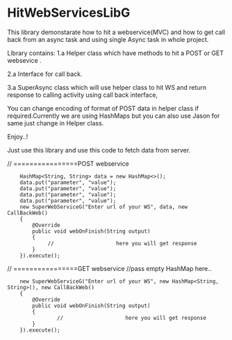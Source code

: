 # HitWebServicesLibG
This library demonstarate how to hit a webservice(MVC) and how to get call back from an async task and using single Async task in whole project.

Library contains:
1.a Helper class which have methods to hit a POST or GET websevice .

2.a Interface for call back.

3.a SuperAsync class which will use helper class to hit WS and return response to calling activity using call back interface,


You can change encoding of format of POST data in helper class if required.Currently we are using HashMaps but you can also use Jason for same just change in Helper class.

Enjoy..!

Just use this library and use this code to fetch data from server.

  //        ================POST webservice

        HashMap<String, String> data = new HashMap<>();
        data.put("parameter", "value");
        data.put("parameter", "value");
        data.put("parameter", "value");
        data.put("parameter", "value");
        new SuperWebServiceG("Enter url of your WS", data, new CallBackWeb()
        {
            @Override
            public void webOnFinish(String output)
            {
                 //                    here you will get response
            }
        }).execute();




//        ================GET webservice
             //pass empty HashMap here..
             
        new SuperWebServiceG("Enter url of your WS", new HashMap<String, String>(), new CallBackWeb()
        {
            @Override
            public void webOnFinish(String output)
            {
                    //                    here you will get response
            }
        }).execute();
